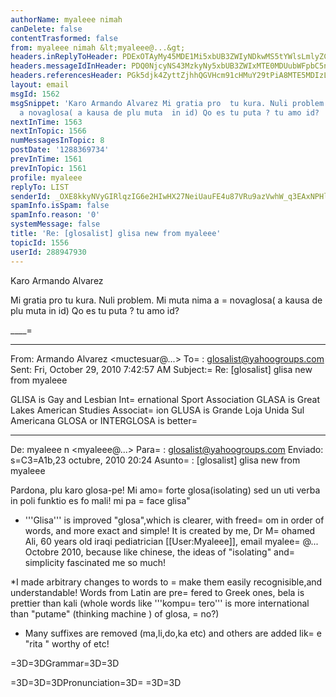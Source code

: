 ```yaml
---
authorName: myaleee nimah
canDelete: false
contentTrasformed: false
from: myaleee nimah &lt;myaleee@...&gt;
headers.inReplyToHeader: PDExOTAyMy45MDE1Mi5xbUB3ZWIyNDkwMS5tYWlsLmlyZC55YWhvby5jb20+
headers.messageIdInHeader: PDQ0NjcyNS43MzkyNy5xbUB3ZWIxMTE0MDUubWFpbC5ncTEueWFob28uY29tPg==
headers.referencesHeader: PGk5djk4ZyttZjhhQGVHcm91cHMuY29tPiA8MTE5MDIzLjkwMTUyLnFtQHdlYjI0OTAxLm1haWwuaXJkLnlhaG9vLmNvbT4=
layout: email
msgId: 1562
msgSnippet: 'Karo Armando Alvarez Mi gratia pro  tu kura. Nuli problem. Mi muta nima
  a novaglosa( a kausa de plu muta  in id) Qo es tu puta ? tu amo id? '
nextInTime: 1563
nextInTopic: 1566
numMessagesInTopic: 8
postDate: '1288369734'
prevInTime: 1561
prevInTopic: 1561
profile: myaleee
replyTo: LIST
senderId: _OXE8kkyNVyGIRlqzIG6e2HIwHX27NeiUauFE4u87VRu9azVwhW_q3EAxNPHlZsRV1v9E3lEVa2MpkCVGPCiUwbjbT4RfvH-
spamInfo.isSpam: false
spamInfo.reason: '0'
systemMessage: false
title: 'Re: [glosalist] glisa new from myaleee'
topicId: 1556
userId: 288947930
---
```


Karo Armando Alvarez

Mi gratia pro  tu kura. Nuli problem. Mi muta nima a =
novaglosa( a kausa de plu 
muta  in id)
Qo es tu puta ? tu amo id?




____=
____________________________
From: Armando Alvarez <muctesuar@...>
To=
: glosalist@yahoogroups.com
Sent: Fri, October 29, 2010 7:42:57 AM
Subject:=
 Re: [glosalist] glisa new from myaleee

  
  
GLISA is Gay and Lesbian Int=
ernational Sport Association
GLASA is Great Lakes American Studies Associat=
ion
GLUSA is Grande Loja Unida Sul Americana 
GLOSA or INTERGLOSA is better=

 

________________________________
De: myaleee n <myaleee@...>
Para=
: glosalist@yahoogroups.com
Enviado: s=C3=A1b,23 octubre, 2010 20:24
Asunto=
: [glosalist] glisa new from myaleee

  
Pardona, plu karo glosa-pe!
Mi amo=
 forte glosa(isolating) sed un uti verba in poli funktio es fo mali!
mi pa =
face glisa"

* '''Glisa''' is improved "glosa",which is clearer, with freed=
om in order of 
words, and more exact and simple! It is created by me, Dr M=
ohamed Ali, 60 years 
old iraqi pediatrician [[User:Myaleee]], email myalee=
@... Octobre 2010, 
because like chinese, the ideas of "isolating" and=
 simplicity fascinated me so 
much!

*I made arbitrary changes to words to =
make them easily recognisible,and 
understandable! Words from Latin are pre=
fered to Greek ones, bela is prettier 
than kali (whole words like '''kompu=
tero''' is more international than "putame" 
(thinking machine ) of glosa, =
no?)
* Many suffixes are removed (ma,li,do,ka etc) and others are added lik=
e "rita " 
worthy of etc!

=3D=3DGrammar=3D=3D

=3D=3D=3DPronunciation=3D=
=3D=3D

<!--

*5 vowels like in Spanish and are pronounced like English : f=
Ather, cafE, 
machIne, mOre, lUnar.
*Diphthongs. Pronounce vowels separatel=
y.
*Consonants same as in English, except:
*C always like CH in English CHu=
rCH.
*J like Y in Yes.
*G always lke Get.
*Q like English QU or KW.
*SC lik=
e English SH
=3D=3D=3Dpersonal Pronouns =3D=3D=3D
!English!! Glisa !! posse=
ssives
I '''mi''' '''mia'''
we '''nos''' '''nosa'''
Thou '''tu''' '''tua'''=

you(pl.) '''vos''' '''vosa'''
He '''il''' '''ila'''
She '''el''' '''ela'''=

Id '''id''' '''ida'''
they '''ili '''ilia'''
one(pron.) '''on''' '''ona'''=

one another '''alelo''' 
himself,herself etc '''aute''' '''se'''
his((etc)=
 own '''sea'''
=3D=3D=3DVerbs=3D=3D=3D
In glisa, these articles indicate te=
nse,mode and aspect of the verb:
'''Aj''' (pronounced "ai") placed anywhere=
 =3D imperative: '''aj veni ili''' =3D let 

them come; '''tu e mi aj somni=
''': let me and you sleep.
'''pa''' ia (past)
'''fu''' va (future)
'''nu'''=
 now
'''sio''' would
'''du''' continue doing
'''nu pa''' already
'Most'' of=
 verbs finish by '''i''', adjectives by '''a''', nouns by '''o''': e.g 

''=
'domo''' (house), '''kano''' (dog), '''facila''' =3D easy, '''amiko''' =3D =
friend.
=3D=3D=3D=3DSuffixes=3D=3D=3D=3D
* verb + '''ta''' =3D adjective or=
 participle:
** '''ami ta matro''' =3D loving mother
** '''mi es studi ta''=
' =3D I am studying
* verb, nom + '''za''' =3D full of:
** '''studi za puer=
o''' =3D studious boy
** '''floro za''' =3Dfull of flowers
* verb , noun,or=
 adjective + '''to''' =3D concept name
** '''la ami to''' =3D the love
** '=
''pluta to''' =3D richness
** '''la amiko to''' =3D friendship
* verb + '''=
te''' =3D adverb:
** '''studi te''' =3D while studying
** '''ami te''' =3D =
with love
* verb + '''dia''' =3D passive participle (da):
** '''ami dia''' =
=3D loved one
** '''mia ami diafes''' =3Dmy beloved girls (suffixes are con=
nected, the less the 
better: '''mia ami dia puero (fes)'''my loved boyfrie=
nds(girls)
** '''frakti dia''' =3D broken
* verb + '''fi''' =3D become:
** =
'''frakti fi''' =3D get broken
* verb + '''zi''' =3D cause:
** '''trista zi=
'' =3D make sad

onklo: uncle
onklo fe: aunt
avo: grandpa
avo fe: grandma
s=
ibo: brother
sibo fe: sister
yes/no questions Qe... ? 
What/Which? Qo? 
How=
 many? Qo numero? qo multa
How much? qo multa, qanto
How often? Qo freqa? 
=
Why? (cause) Qoka? 
Where? Qolo? 
What thing? Qojo? 
Who? Qope? 
How? Qomod=
e?; Komo? 
When? Qohoro?; Qodi? qotem?

=3D=3D=3D=3D prefixes=3D=3D=3D=3D

=
no=3D opposive : no bela , no facila
dise (adverb): separate> dise vesti: u=
ndress
exe : exe=3D pa : exe sponso=3D ex husband
semi: half : semi horo
et=
e =3Ddiminutive ete ridi=3D smile, ete domo=3D small house, ete bela domo=
=3D a house a 

little pretty
ege =3Dbig: ege parli, ege domo, ege felica
t=
ri: emo : one third, cento emo:one hundredth
opla: pro multa fi : bi opla=
=3Ddouble, tri opla=3Dtreble, ok opla: kilo opla 
kronos:one thousand times=

mise : falsa :mise logi misunderstand
retre: retre : retre veni
re: again =
:re faci 
stepa patro: step father
vice deputy: vice cefa: deputy chief
re:=
 again :re faci =3Ddo again

=3D=3D=3DExamples=3D=3D=3D
Past '''Pa''' '''Mi=
 pa lekti la biblo.''' I have read the book.
continuant Past '''Pa du''' ''=
'Mi pa du lekti la biblo.''' I have been reading 
the book.
perfect past ''=
'Pa ''' (old): '''Mi pa lekti la biblo.''' ihave read the book
Present '''(=
nu)''' : '''Mi (nu) lekti la biblo.''' I read the book.
continuant Present =
'''Du''' : '''Mi du lekti la biblo.''' I am reading the book.
perfect Prese=
nt '''Nu pa''': '''Mi nu pa lekti la biblo.''' I have read the 
book.
Futur=
e '''Fu''': '''Mi fu lekti la biblo.''' I shall read the book.
near Future =
'''Nu fu''': '''Mi nu fu lekti la biblo.''' I shall soon read the 
book.
pe=
rfect Future '''Fu pa''': '''Mi fu pa lekti la biblo.''' I shall have read =
the 

book.
condit. '''Sio''': '''Mi sio lekti la biblo...''' If I would re=
ad the book
imperative '''aj!''' : '''Aj lekti!''' read!
'''Aj nos nu lekti=
''' let us read the book !
Nega '''Ne''' : '''Mi ne lekti la biblo.''' I do=
 not read the book.
question '''Qe''': '''Qe el lekti la biblo?''' Does she=
 read the book?
passive Partisciple '''dia''' : '''La biblo es lekti dia.''=
' read(passive) 
("dia" =3Dthrough, of glosa changes to '''tra''')
deveni '=
''fi''' : la biblo lekti fi ex mi. This book is being read by me.
Infinitiv=
e '''lekti''' read
verbal noun : verb + '''(to)''' : '''lekti to es bona'''=
 =3D reading is good 
=3D=3D=3DSuffixes=3D=3D=3D
* "ka", "bo", "fi", "va", =
"li", "ma" are eliminated, using complete words 
instead, words like '''vas=
o''', '''kamero'''.
* '''jo''' =3D thing:
** '''vori jo''' =3D food
** '''v=
ori jos''' =3D foods
* '''ajo''' (pronounced as "aio") =3D thing
* '''lesa =
'''=3D sin: vidi lesa nonseeing.sightless
** '''uci es bona ajo!'''
* '''ri=
ta''' (de "merita"):
** '''lekti rita biblo''' =3D a book worth reading.
* =
'''vidi ritajos''' =3D '''ajos merita de vidi! alo vidi rita ajos!'''
* '''=
bila''' =3D able
** '''vidi bila''' =3D visible 
* '''lo''' =3D loko , gene=
ral in sense
** '''studi lo''' =3D location, room for study
* '''fa''' =3D =
plural:
** '''homi fa''' =3D humanity
* '''meko''' =3D apparatus:
** '''sek=
i meko''' =3D knife
* names are male: forming female is by adding suffix "f=
e"
** '''sibo''' =3D brother, '''sibo fe''' =3Dsister
** '''filo''' =3D son=
, '''filo fe''' =3D daughter // "filo" (in glosa 
"fibre")becomes '''filio'=
''
** '''tio''' =3D grandfather, '''tio fe''' =3D grandmother
=3D=3D=3Dvari=
ous Notes =3D=3D=3D
'''verbo''' =3D verb , '''parolo''' =3D word, '''adjekt=
ivo''' =3D adjektive
"po co" > '''po te''' afterwards
'''dei''' =3D ("than"=
) '''ma pova dei''' =3D poorer than 
"plus co" > '''plus te''' in addition
=
"homo co" > '''homo te''' similarly
"minus" > '''sin''' '''sin domo''' =3Dh=
omeless
"Di mo" > '''saturdi''', etc 
'''mon''' =3D un '''mona''' =3D prima=

'''bi''' =3D du '''bia''' =3D du (ordinal)
'''bia krono''' =3D second time=
, "kron" as suffix
'''tem''' when
'''a il''', '''e ili''', '''ko ili''' (''=
'a''', '''e''', '''o''' do not change 
to ad il etc)
use '''apreni''' =3D l=
earn (not "gene sko")
'''doci''' =3D teach '''doci ro''' =3D man teacher
=
=3D=3D=3Dauxiliary Verbs =3D=3D=3D
'''debi''' must
'''neci''' need
'''lici'=
'' is permitted
'''posi''' is possible, posi ta =3Dpossible, posi te=3Dposs=
ibly
'''poti''' can
'''mori kori''' accustomed to danse
'''voli''' want, de=
sire
'''ami''' love
'''gusti''' like
'''gusto''' taste, gusto fi=3D to tast=
e
'''tendi''' intende
'''feni''' seem
'''proto fi, komensi''' commense
'''p=
repari''' prepare
'''duri''' continue
'''stopi''' stop
'''esperi''' hope
''=
'tenti''' take care
'''studi pe''' studiant 
'''studi fe''' studiant female=

'''studi ro''' studiant male
'''studi lo''' school, bibliotheque
'''sko lo=
''' school
'''biblo lo''' bibliotheque
'''bibloboteco''' library
'''malada =
lo alo hospitalo''' hospital (from "malada", '''do''' "building")
'''okuteg=
o'' eyebrow (from '''tegu''' "covre", '''oku''' "oio")
'''agro lo''' farm (=
from '''agri''' "cultiva", '''lo''' =3D "location")
'''fago''' food, fago f=
i =3D eat, fago zi=3D feed
'''vespero fago''' dinner (from '''vespera''' "s=
era", '''fago''' )
'''dejuni jo ''' breakfast
'''dejuni''' have breakfast
=
=3D=3D=3DAdjetives=3D=3D=3D
Adjetives do not change accordinga their names.=
 they come before ore after name, 

end usually by a.
=3D=3D=3DDeterminants=
=3D=3D=3D
*'''La''' =3D "the". the indefinite article "a" , "un" is unneces=
sary!
* '''femino''' =3D a woman
* '''la femino''' =3D the woman
*'''s''' f=
or plural:
* '''mi ami la biblos''' =3DI love the books
* '''ula''' =3D tha=
t
* '''ula gato''' =3D that cat
* '''ula gatos''' =3D these cats
* '''uci''=
' =3D this
* '''uci gato''' =3D this cat
* '''uci gatos''' =3D these cats
*=
 '''ulas''' (pronoun) =3Dthose
* '''ucis''' =3D these
=3D=3D=3DAdverbs=3D=
=3D=3D
Usually, use '''te''' after adjective or verb to form the adverb:
* =
'''studi te''' =3D during study
* '''bela te''' =3D prettily
other adverbs:=

'''pokrona''' =3D late, pokrona te(av.) lately
* '''prekrona''' =3D early,=
 prekrona te(av.)
* '''pa di''' =3D yesterday
* '''nu di''' =3D today (note=
 that '''nuda''' =3D nude)
* '''fu di''' =3D tomorrow
* '''imedia''' =3D so=
on
* '''imedia te''' =3D soon
* '''krono''' =3D time, bi kronos, two times
=
* '''tempo''' =3D time
* '''dista''' =3D distant 
* '''mesa''' =3D media 
*=
 '''nu''' =3D now
=3D=3D=3DConjunctives=3D=3D=3D
* '''akorda te''' =3D acco=
rdingly
* '''alelo''' =3D one the other 
* '''alo''' =3D or
* '''alo... alo=
''' =3D either... or
* '''alora''' =3D therefore
* '''anti te''' =3D still,=
 although;'''klu te''' =3D although
* '''e''' =3D and
* '''fini te''' =3D f=
inally
* '''hetera te''' =3D otherwise
* '''ja''' =3D yes
* '''no''' =3D no=

* '''kaso te''' =3D in the case of 
* '''ko te''' =3D also
* '''klu''' =3D=
 even 
* '''ni... ni''' =3D neither... no
* '''pene''' =3D almost
* '''po t=
e''' =3D afterwards; '''po ke''' =3Dafter( he goes..)
* '''posi''' =3D poti=
 (verb ), '''posi ta''' =3D possible (adjective); '''posi te''' 

possibly
=
* '''plus te''' =3D in addition
* '''qasi''' =3D like, similar
* '''sed''' =
=3Dbut
* '''si ne...''' =3D if not
* '''ne... si''' =3D if... not
* '''vice=
''' =3D instead

=3D=3D=3DCorrelatives=3D=3D=3D

The correlatives in glisa =
are placed like in esperanto:
! !! '''qo''' !! '''uno''' !! '''ali''' !! ''=
'panto''' !! '''nuli'''
thing '''jo''' '''qojo''' =3D (what thing) '''unojo=
''' =3D something; (this, that) 
uci, ula (any thing) '''alijo''' (every th=
ing) pantojo (nothing) nulijo
Person '''pe''' '''qope''' > who (somebody) '=
''unope''' (any body) '''alipe'''; 
(any) '''ali pe''' (all) '''panto''' (n=
one) > '''nuli pe'''
Location '''lo''' '''qolo''' (where) '''ula''', '''uci=
''','''unolo''' (there, 
here , somewhere) '''lalo''', '''cilo'''; (anywher=
e) '''algalo''' "to()"(a ) 
'''pantolo'''(everywhere) '''nulilo'''
Mode '''=
mode''' like '''qomode''' (in some mode) '''unomode''' (such a way) 
'''uci=
mode''' (all modes) '''totamode''' (in nuli modo) > '''a no mode'''
cause '=
''kausa''' because > '''pro ke'''; (why) '''qoka'''; (because) '''pro 
ke''=
' (pro uno kauzo) '''unoka''' ( tota kauzaos) '''pantoka''' (pro nuli kauzo=
) 

> '''nulika'''
Time '''krono''' when > '''qotem'''; (while) '''tem'''; =
(then) '''alikron''' 
(ali horo,ali krono) '''unokron''' (every time) '''pa=
ntokron''' (never) 
'''nulikron''' 

quantity '''qanto''' (qo)qanto (cuanto=
) '''unoqanto'''; (so much ,so little ) 
'''taliqanto''', '''talipusa''' (s=
o ..) '''pantoqanto''' (tota) '''pantoqanto''' 


Cualia '''qali''' '''(qo)=
qali''' (what type) '''unoqali'''; (tal) '''taliqali''' 

(alga) '''algaqal=
i''' (tota) '''pantoqali''' 

=3D=3D=3DPrepositions=3D=3D=3D
!! Glisa !! En=
glish !! Adverb !! 
'''ab''' from (move) 
'''a''' to (move) 
'''ana''' up '=
''ana te''' upword
'''anti''' against, opposing '''anti te''' 
'''de''' fro=
m 
'''dei''' than 
'''dextro''' to right of 
'''epi''' above 
'''ex''' out =
/ by 
'''in''' in (move) 
'''infra''' under 
'''inter''' between 
'''intra'=
'' in 
'''ka''' because 
'''kata''' su (move) 
'''ko''' with 
'''kontra''' =
against 
'''laevo''' left 
'''sin''' without 
'''a margina''' to side 
'''p=
ara''' asta '''para te''' esente a asta
'''per''' by (instrumento) 
'''peri=
''' sirke 
'''po''' after 
'''pre''' before 
'''pro''' for 
'''proxi''' nea=
r proxi ta (adjetiv), proxi te nearby
'''so''' therefore 
'''supra''' over =

'''tem''' while 
'''topo''' in place of 
'''tra''' tra 
'''trans''' tra, o=
ver 
'''ultra''' beyond 
=3D=3D=3DNumbers=3D=3D=3D
! number !! English !! g=
lisa
0 zero '''nuli/zero'''
1 one '''mon'''
2 two '''bi'''
3 three '''tri''=
'
4 four '''tetri'''
5 five '''penti'''
6 six '''sixi'''
7 seven '''septi''=
'
8 eight '''okti'''
9 nine '''noni'''
10 ten '''dek'''
11 eleven '''dekmon=
'''
12 twelve '''dekbi'''
20 twenty '''bidek'''
22 twenty two '''bidekbi'''=

100 hundred '''cento'''
101 hundred one '''centomon '''
1.000 thousand '''=
(mon)kilo'''
1.000.000 milion '''(mon)milion '''
Qestios
yes/no questions Q=
e... ? 
What/Which? Qo? 
How many? How much? qanto
How often? Qofreqe? 
Why=
? (cause) Qoka? 
Why? (intent) Qote? 
Where? Qolo? 
What thing? Qojo? 
Who?=
 Qope? 
How? Qomode?; Komo? 
When? Qohoro?; Qodi? 
=3D=3D=3D=3D=3D=3D=3D=3D=
=3D=3D=3D=3D=3D=3D=3D=3D=3D=3D=3D=3D=3D=3D=3D=3D=3D
Jon: Papa, mi voli gami=
 Susan, nosa amiko fe en para ta domi!
Patro: Nulitem! Ka mi prekron habi a=
mi ta relato ko ela matro! El es tua sibo 
fe!
Jon: Seqi te, mi sio gami Ma=
ry, nosa hetera para ta amiko fe!
Patro: Nulimode!! Plus te, mi prekron te =
habi ami ta relato ko ela matro! Mi 
peniti, el anke es tua sibo fe!
Jon pa=
 kini a sea matro, e pa dici trista te: Papa pa refusi gami zi mi ko Mary 
=
alo Susan, ka ili bi es mia sibo fes!
Matro: Aj es felica! Tu poti gami ali=
fe qi tu desiri! Ka reala te, papa ne es 
tua patro

Citi jos de Shakespear=
e

translati ex myaleee
* Eufamo! Eufamo! A! Mi pa losi mia eufamo! Mi pa l=
osi la maxi granda de mia 
aute, ka la resta jo solita te es zoa ta!
* Qoka=
! so, la mundo es mia ostro qi mi fu aperi ko spato.
* Nos kausti la radio =
jos de di.
* Uci es la kurta e la longa de id.
* pusi jubila to e bona-veni=
 to granda sio krei felica celebro .
* Felica to e aktiva to faci la horas =
feni kurta.
* Exkusi to freqa pro ero faci la ero ma mala .
* O civila fe, =
ne doci tua labios de depresi, ka ili krei fi pro besi e ne pro 
tali depre=
si to!
* Mi konsideri la mundo kom skeno lo, epi qi on debi akti uno rolo, =
e mia rolo 
es fo trista!
* La kefo qi porti la korono kli anxi te!
* Ami t=
o es vidi lesa!
* singu oku negoti pro sea aute e ne fidi a ali agento.
* L=
a vino stimuli la desiri to sed id turbi la akti to!
* La diablo poti citi =
la biblo sankta pro aute tende!
* Ne tenti temgeni de alo temdoni a tua ami=
ko, ka tu sio losi ambi la ajo e tua 
amiko.
* E la pusa studi-ro repti len=
ta te sin voli to a sko lo plori te, ko sea paketo 

e sea faco ko la radi =
jos de matino .
* Tu sio es tali modesta kom jelo, tali puri kom nevo, sed =
tu ne fu eviti la 
skandalo.
* Tem trista jos veni, ili veni ne kom spios i=
ndivido ta, sed in armeos.
* Tempestos oscili la klora ami rita blastos de =
majo.
* Mi fo desiri ke nos sio es ma bona aliena pes.
* A! Si mi pa seqe l=
a artos!
* Aj vesti aute ko virtuo si tu ne posesi id .
* Aj klami "Destrui=
"! e aj expedi ab la kanos de milito!
* Nos veni pro geni id qi habi in aut=
e nuli profito excepte la nimo, la peco de 
teritorio.
=3D=3D=3D=3D=3D=3D=
=3D=3D=3D=3D=3D

Enigmos de Existo
da Lubnana Poeto Ilia Abu Madi

translat=
i ex myaleee

Mi pa veni ne ski de qolo
Sed mi pa veni
E mi pa vidi uno vio=
 ante mi
Epi qo mi pa du gresi.
Mi dura gresi vole ne vole
Qomode mi pa ven=
i? Qomode mi pa vidi mia vio?
mi ne ski!

Qe mi es palea alo neo in uci exi=
sto?
Qe mi es liba pe alo sklavo in katenos?
Qe mi duci aute in bio to alo
=
Mi du es duci dia?
Mi fo desiri ski, sed regreti te
Mi ne ski!

Mia vio? Qo=
mode es mia vio?
Qe id es kurta alo longa?
Qe mi deskendi a infra alo asken=
di a ana?
Alo kadi a infra de fundo?
Alo ambi mi e mia vio du stopi tem la =
mundo kursi?
Mi ne ski!

Qolo es mia trista to e mia ridi to
Tem mi pa es j=
uva puero
Qolo es mia ignori to e mia alegri to
Tem mi pa es pusa e gluka b=
abio?
Qolo es mia sonios qi semper du seqi mi?
Ili panto pa vanesci! Sed qo=
mode vanesci ?
Mi ne ski!

O Maro mega! Komo mi, tu habi areno e perlo
Sed =
tu habi nuli umbro
E mi habi umbro epi geo!
E tu ne habi cerebro, e mi es f=
o sofia
So qoka tu vive permana te e mi mori ab??!
Mi ne ski!
=3D=3D=3D=3D=
=3D=3D=3D=3D=3D=3D=3D=3D=3D
God must love stupid people. He mae SO many.
Te=
o sura te ami stupida personos! El pa krei tali poli de ili!

Always borrow=
 money from a pessimist. He won't expect it back.
Panto tem, temgeni valuto=
 ex pesimista pe! Il no fu expekti a re geni id itera 
te!

A clear conscie=
nce is usually the sign of a ba memory.
Mori te, pura konsienso sio indiki =
mala memo!

Never get into fights with ugly people, they have nothing to lo=
se.
Semper no kombati ko stupida persono! Il habi nuli jo pro losi!

Artifi=
cial intelligence is no match for natural stupidity.
Natura stupida to es m=
a forta dei artifica inteliga to !

[Non-text portions of this message have=
 been removed]


 


      

[Non-text portions of this message have been r=
emoved]


